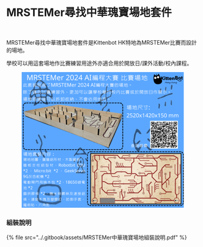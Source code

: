 # MRSTEMer尋找中華瑰寶場地套件

<figure><img src="https://files.gitbook.com/v0/b/gitbook-x-prod.appspot.com/o/spaces%2FQ7Xcf6dLkRoOcOS021iT%2Fuploads%2Fke2x3V5leaL28zh0L5Ff%2F%E5%A0%B4%E5%9C%B01.png?alt=media&#x26;token=234b8649-bda5-4f43-9d6d-0ae2539ec359" alt=""><figcaption></figcaption></figure>

MRSTEMer尋找中華瑰寶場地套件是Kittenbot HK特地為MRSTEMer比賽而設計的場地。

學校可以用這套場地作比賽練習用途外亦適合用於開放日/課外活動/校內課程。

<figure><img src="../.gitbook/assets/MRSTEMer 2024 尋找中華瑰寶AI編程大賽 比賽場地.png" alt=""><figcaption></figcaption></figure>

### 組裝說明

{% file src="../.gitbook/assets/MRSTEMer中華瑰寶場地組裝說明.pdf" %}
